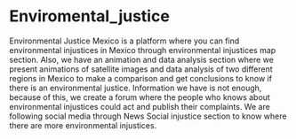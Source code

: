 # Enviromental_justice

Environmental Justice Mexico is a platform where you can find environmental injustices in Mexico through environmental injustices map section. Also, we have an animation and data analysis section where we present animations of satellite images and data analysis of two different regions in Mexico to make a comparison and get conclusions to know if there is an environmental justice. 
Information we have is not enough, because of this, we create a forum where the people who knows about environmental injustices could act and publish their complaints. We are following social media through News Social injustice section to know where there are more environmental injustices.

